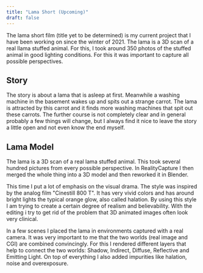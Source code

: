 ```yaml
---
title: "Lama Short (Upcoming)"
draft: false
---
```


The lama short film (title yet to be determined) is my current project that I have been working on since the winter of 2021. The lama is a 3D scan of a real llama stuffed animal. For this, I took around 350 photos of the stuffed animal in good lighting conditions. For this it was important to capture all possible perspectives.

## Story

The story is about a lama that is asleep at first. Meanwhile a washing machine in the basement wakes up and spits out a strange carrot. The lama is attracted by this carrot and it finds more washing machines that spit out these carrots. The further course is not completely clear and in general probably a few things will change, but I always find it nice to leave the story a little open and not even know the end myself.

## Lama Model

The lama is a 3D scan of a real lama stuffed animal. This took several hundred pictures from every possible perspective. In RealityCapture I then merged the whole thing into a 3D model and then reworked it in Blender.

This time I put a lot of emphasis on the visual drama. The style was inspired by the analog film "Cinestill 800 T". It has very vivid colors and has around bright lights the typical orange glow, also called halation. By using this style I am trying to create a certain degree of realism and believability. With the editing i try to get rid of the problem that 3D animated images often look very clinical.

In a few scenes I placed the lama in environments captured with a real camera. It was very important to me that the two worlds (real image and CGI) are combined convincingly. For this I rendered different layers that help to connect the two worlds: Shadow, Indirect, Diffuse, Reflective and Emitting Light. On top of everything I also added impurities like halation, noise and overexposure. 